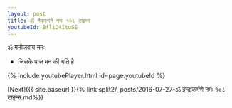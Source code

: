 ```yaml
---
layout: post
title: ॐ नैकात्मने नमः १०८ टाइम्स
youtubeId: BfliD4ItuSE
---
```

 
 
 ॐ मनोजवाय नमः  
 
 -  जिसके पास मन की गति है 
 
  
 
  
 
 
 
 
 
 


{% include youtubePlayer.html id=page.youtubeId %}
 
[Next]({{ site.baseurl }}{% link  split2/_posts/2016-07-27-ॐ इन्द्राकर्मणे नमः १०८ टाइम्स.md%})
 
